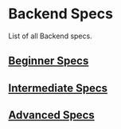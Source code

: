 # Backend Specs

List of all Backend specs.

## [Beginner Specs](/beginner)

## [Intermediate Specs](/intermediate)

## [Advanced Specs](/advanced)
